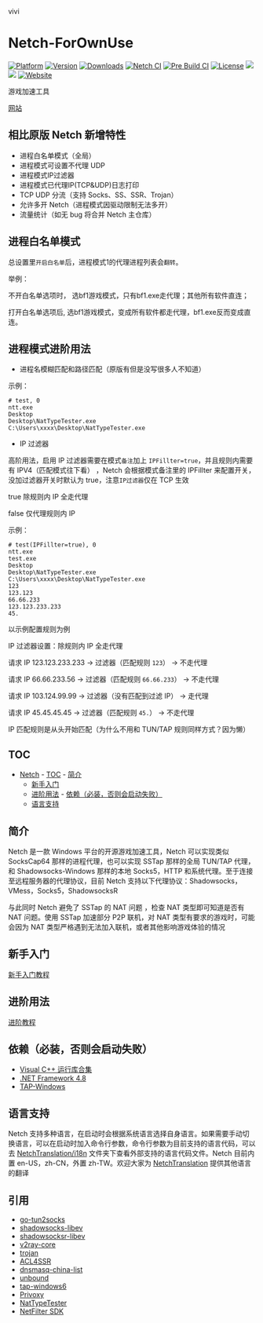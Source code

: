 vivi
# Netch-ForOwnUse

[![Platform](https://img.shields.io/badge/platform-windows-orange.svg)](https://github.com/AmazingDM/Netch-ForOwnUse)
[![Version](https://img.shields.io/github/v/release/AmazingDM/Netch-ForOwnUse)](https://github.com/AmazingDM/Netch-ForOwnUse/releases)
[![Downloads](https://img.shields.io/github/downloads/AmazingDM/Netch-ForOwnUse/total.svg)](https://github.com/AmazingDM/Netch-ForOwnUse/releases)
[![Netch CI](https://github.com/AmazingDM/Netch-ForOwnUse/workflows/Netch%20CI/badge.svg)](https://github.com/AmazingDM/Netch-ForOwnUse/actions)
[![Pre Build CI](https://github.com/AmazingDM/Netch-ForOwnUse/workflows/Pre%20Build%20CI/badge.svg)](https://github.com/AmazingDM/Netch-ForOwnUse/actions)
[![License](https://img.shields.io/badge/license-MIT-yellow.svg)](LICENSE)
[![](https://img.shields.io/badge/Telegram-频道-blue)](https://t.me/Netch) [![](https://img.shields.io/badge/Telegram-讨论组-green)](https://t.me/Netch_Discuss_Group)
[![Website](https://img.shields.io/website?url=https%3A%2F%2Fnetch.org)](https://netch.org/)

游戏加速工具

[网站](https://netch.org/)

## 相比原版 Netch 新增特性

-   进程白名单模式（全局）
-   进程模式可设置不代理 UDP
-   进程模式IP过滤器
-   进程模式已代理IP(TCP&UDP)日志打印
-   TCP UDP 分流（支持 Socks、SS、SSR、Trojan）
-   允许多开 Netch（进程模式因驱动限制无法多开）
-   流量统计（如无 bug 将合并 Netch 主仓库）

## 进程白名单模式

总设置里`开启白名单`后，进程模式1的代理进程列表会`翻转`。

举例：

不开白名单选项时，
选bf1游戏模式，只有bf1.exe走代理；其他所有软件直连；

打开白名单选项后,
选bf1游戏模式，变成所有软件都走代理，bf1.exe反而变成直连。

## 进程模式进阶用法

-   进程名模糊匹配和路径匹配（原版有但是没写很多人不知道）

示例：

```
# test, 0
ntt.exe
Desktop
Desktop\NatTypeTester.exe
C:\Users\xxxx\Desktop\NatTypeTester.exe
```

-   IP 过滤器

高阶用法，启用 IP 过滤器需要在模式`备注`加上 `IPFillter=true`，并且规则内需要有 IPV4（匹配模式往下看） ，Netch 会根据模式备注里的 IPFillter 来配置开关，没加过滤器开关时默认为 true，注意`IP过滤器`仅在 TCP 生效

true 除规则内 IP 全走代理

false 仅代理规则内 IP

示例：

```
# test(IPFillter=true), 0
ntt.exe
test.exe
Desktop
Desktop\NatTypeTester.exe
C:\Users\xxxx\Desktop\NatTypeTester.exe
123
123.123
66.66.233
123.123.233.233
45.
```

以示例配置规则为例

IP 过滤器设置：除规则内 IP 全走代理

请求 IP 123.123.233.233 -> 过滤器（匹配规则 `123`） -> 不走代理

请求 IP 66.66.233.56 -> 过滤器（匹配规则 `66.66.233`） -> 不走代理

请求 IP 103.124.99.99 -> 过滤器（没有匹配到过滤 IP） -> 走代理

请求 IP 45.45.45.45 -> 过滤器（匹配规则 `45.`） -> 不走代理

IP 匹配规则是从头开始匹配（为什么不用和 TUN/TAP 规则同样方式？因为懒）

## TOC

-   [Netch](#Netch) - [TOC](#TOC) - [简介](#简介)
    -   [新手入门](doc/Quickstart.zh-CN.md)
    -   [进阶用法](https://github.com/NormanBB/NetchMode/blob/master/docs/README.zh-CN.md) - [依赖（必装，否则会启动失败）](#依赖（必装，否则会启动失败）)
    -   [语言支持](#语言支持)

## 简介

Netch 是一款 Windows 平台的开源游戏加速工具，Netch 可以实现类似 SocksCap64 那样的进程代理，也可以实现 SSTap 那样的全局 TUN/TAP 代理，和 Shadowsocks-Windows 那样的本地 Socks5，HTTP 和系统代理。至于连接至远程服务器的代理协议，目前 Netch 支持以下代理协议：Shadowsocks，VMess，Socks5，ShadowsocksR

与此同时 Netch 避免了 SSTap 的 NAT 问题 ，检查 NAT 类型即可知道是否有 NAT 问题。使用 SSTap 加速部分 P2P 联机，对 NAT 类型有要求的游戏时，可能会因为 NAT 类型严格遇到无法加入联机，或者其他影响游戏体验的情况

## 新手入门

[新手入门教程](Quickstart.zh-CN.md)

## 进阶用法

[进阶教程](https://github.com/NormanBB/NetchMode/blob/master/docs/README.zh-CN.md)

## 依赖（必装，否则会启动失败）

-   [Visual C++ 运行库合集](https://www.google.com/search?q=Visual+C%2B%2B+%E8%BF%90%E8%A1%8C%E5%BA%93%E5%90%88%E9%9B%86)
-   [.NET Framework 4.8](https://dotnet.microsoft.com/download/dotnet-framework/thank-you/net48-offline-installer)
-   [TAP-Windows](https://build.openvpn.net/downloads/releases/tap-windows-9.21.2.exe)

## 语言支持

Netch 支持多种语言，在启动时会根据系统语言选择自身语言。如果需要手动切换语言，可以在启动时加入命令行参数，命令行参数为目前支持的语言代码，可以去 [NetchTranslation/i18n](https://github.com/NetchX/NetchTranslation/tree/master/i18n) 文件夹下查看外部支持的语言代码文件。Netch 目前内置 en-US，zh-CN，外置 zh-TW。欢迎大家为 [NetchTranslation](https://github.com/NetchX/NetchTranslation) 提供其他语言的翻译

## 引用

-   [go-tun2socks](https://github.com/eycorsican/go-tun2socks)
-   [shadowsocks-libev](https://github.com/shadowsocks/shadowsocks-libev)
-   [shadowsocksr-libev](https://github.com/shadowsocksrr/shadowsocksr-libev)
-   [v2ray-core](https://github.com/v2ray/v2ray-core)
-   [trojan](https://github.com/trojan-gfw/trojan)
-   [ACL4SSR](https://github.com/ACL4SSR/ACL4SSR)
-   [dnsmasq-china-list](https://github.com/felixonmars/dnsmasq-china-list)
-   [unbound](https://github.com/NLnetLabs/unbound)
-   [tap-windows6](https://github.com/OpenVPN/tap-windows6)
-   [Privoxy](https://www.privoxy.org/)
-   [NatTypeTester](https://github.com/HMBSbige/NatTypeTester)
-   [NetFilter SDK](https://netfiltersdk.com/)
